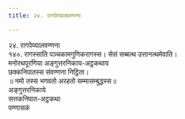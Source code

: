 ```yaml
---
title: २४. रागपेय्यालवण्णना

---
```

२४. रागपेय्यालवण्णना  
१४०. रागस्साति पञ्चकामगुणिकरागस्स। सेसं सब्बत्थ उत्तानत्थमेवाति।  
मनोरथपूरणिया अङ्गुत्तरनिकाय-अट्ठकथाय  
छक्कनिपातस्स संवण्णना निट्ठिता।  
॥ नमो तस्स भगवतो अरहतो सम्मासम्बुद्धस्स॥  
अङ्गुत्तरनिकाये  
सत्तकनिपात-अट्ठकथा  
पण्णासकं  